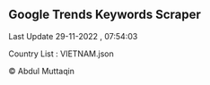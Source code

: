 

## Google Trends Keywords Scraper 
 
Last Update 29-11-2022 , 07:54:03

Country List :
VIETNAM.json



© Abdul Muttaqin 
